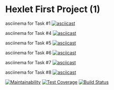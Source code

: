 # Hexlet First Project (1)
asciinema for Task #1
[![asciicast](https://asciinema.org/a/280707.svg)](https://asciinema.org/a/280707)

asciinema for Task #4
[![asciicast](https://asciinema.org/a/fRpK3JalOAP5OIv2dsJsSmHvp.svg)](https://asciinema.org/a/fRpK3JalOAP5OIv2dsJsSmHvp)

asciinema for Task #5
[![asciicast](https://asciinema.org/a/tE9mXirSMpffA9EBTSYWfL3W3.svg)](https://asciinema.org/a/tE9mXirSMpffA9EBTSYWfL3W3)

asciinema for Task #6
[![asciicast](https://asciinema.org/a/SkPjiNGEaFRWhZUSVaCRJpAU1.svg)](https://asciinema.org/a/SkPjiNGEaFRWhZUSVaCRJpAU1)

asciinema for Task #7
[![asciicast](https://asciinema.org/a/lrEILIJu9PUiRSABCxeliKjbh.svg)](https://asciinema.org/a/lrEILIJu9PUiRSABCxeliKjbh)

asciinema for Task #8
[![asciicast](https://asciinema.org/a/zEQFoePKmnpl0BoxYcRWf4Eyh.svg)](https://asciinema.org/a/zEQFoePKmnpl0BoxYcRWf4Eyh)


[![Maintainability](https://api.codeclimate.com/v1/badges/303b259edc23f465938e/maintainability)](https://codeclimate.com/github/StepanenkoArtem/python-project-lvl1/maintainability)
[![Test Coverage](https://api.codeclimate.com/v1/badges/303b259edc23f465938e/test_coverage)](https://codeclimate.com/github/StepanenkoArtem/python-project-lvl1/test_coverage)
[![Build Status](https://travis-ci.org/StepanenkoArtem/python-project-lvl1.svg?branch=master)](https://travis-ci.org/StepanenkoArtem/python-project-lvl1)
